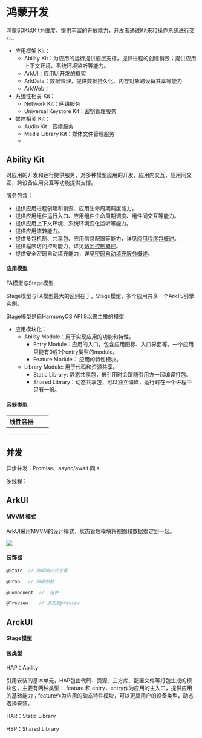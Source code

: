# 鸿蒙开发



鸿蒙SDK以Kit为维度，提供丰富的开放能力，开发者通过Kit来和操作系统进行交互。

- 应用框架 Kit：
  - Ability Kit：为应用的运行提供底层支撑，提供进程的创建销毁；提供应用上下文环境、系统环境监听等能力。
  - ArkUI：应用UI开发的框架
  - ArkData：数据管理，提供数据持久化、内存对象跨设备共享等能力
  - ArkWeb：
- 系统性相关 Kit：
  - Network Kit：网络服务
  - Universal Keystore Kit：密钥管理服务
- 媒体相关 Kit：
  - Audio Kit：音频服务
  - Media Library Kit：媒体文件管理服务
  - 





## Ability Kit

对应用的开发和运行提供服务，对多种模型应用的开发，应用内交互，应用间交互，跨设备应用交互等功能提供支撑。

服务包含：

- 提供应用进程创建和销毁、应用生命周期调度能力。
- 提供应用组件运行入口、应用组件生命周期调度、组件间交互等能力。
- 提供应用上下文环境、系统环境变化监听等能力。
- 提供应用流转能力。
- 提供多包机制、共享包、应用信息配置等能力，详见[应用程序包概述](https://developer.huawei.com/consumer/cn/doc/harmonyos-guides/application-package-overview)。
- 提供程序访问控制能力，详见[访问控制概述](https://developer.huawei.com/consumer/cn/doc/harmonyos-guides/access-token-overview)。
- 提供安全密码自动填充能力，详见[密码自动填充服务概述](https://developer.huawei.com/consumer/cn/doc/harmonyos-guides/passwordvault-overview)。

#### 应用模型

FA模型与Stage模型

Stage模型与FA模型最大的区别在于，Stage模型，多个应用共享一个ArkTS引擎实例。

Stage模型是自HarmonyOS API 9以来主推的模型





- 应用模块化：
  - Ability Module：用于实现应用的功能和特性。
    - Entry Module：应用的入口，包含应用图标、入口界面等。一个应用只能有0或1个entry类型的module。
    - Feature Module： 应用的特性模块。
  - Library Module: 用于代码和资源共享。
    - Static Library: 静态共享包，被引用时会跟随引用方一起编译打包。
    - Shared Library：动态共享包，可以独立编译，运行时在一个进程中只有一份。









#### 容器类型

| 线性容器 |      |      |
| -------- | ---- | ---- |
|          |      |      |
|          |      |      |
|          |      |      |





## 并发

异步并发：Promise、async/await 同js

多线程：



## ArkUI



#### MVVM 模式

ArkUI采用MVVM的设计模式，状态管理模块将视图和数据绑定到一起。

![](https://alliance-communityfile-drcn.dbankcdn.com/FileServer/getFile/cmtyManage/011/111/111/0000000000011111111.20240621100222.65349680055492775589799013296844:50001231000000:2800:C9E49D23C90ABBAB7D26C487E2C506092F465154598165E7030006DD043C2EB8.jpg?needInitFileName=true)



#### 装饰器

```ts
@State	// 声明响应式变量

@Prop	// 声明参数

@Component	//	组件

@Preview	// 添加到preview
```











## ArckUI

#### Stage模型

#### 包类型

HAP：Ability

​	引用安装的基本单元，HAP包由代码、资源、三方库、配置文件等打包生成的模块包，主要有两种类型： feature 和 entry，entry作为应用的主入口，提供应用的基础能力；feature作为应用的动态特性模块，可以更具用户的设备类型，动态选择安装。               

HAR：Static Library

HSP：Shared Library



#### 











